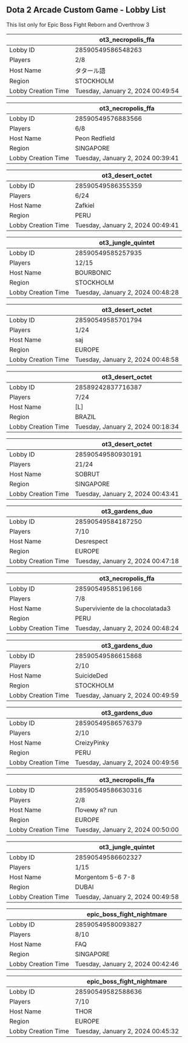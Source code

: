 ## Dota 2 Arcade Custom Game - Lobby List

This list only for Epic Boss Fight Reborn and Overthrow 3

|  | ot3_necropolis_ffa |
| ------ | ------ |
| Lobby ID | 28590549586548263 |
| Players | 2/8 |
| Host Name | タタール語 |
| Region | STOCKHOLM |
| Lobby Creation Time | Tuesday, January 2, 2024 00:49:54 |


|  | ot3_necropolis_ffa |
| ------ | ------ |
| Lobby ID | 28590549576883566 |
| Players | 6/8 |
| Host Name | Peon Redfield |
| Region | SINGAPORE |
| Lobby Creation Time | Tuesday, January 2, 2024 00:39:41 |


|  | ot3_desert_octet |
| ------ | ------ |
| Lobby ID | 28590549586355359 |
| Players | 6/24 |
| Host Name | Zafkiel |
| Region | PERU |
| Lobby Creation Time | Tuesday, January 2, 2024 00:49:41 |


|  | ot3_jungle_quintet |
| ------ | ------ |
| Lobby ID | 28590549585257935 |
| Players | 12/15 |
| Host Name | BOURBONIC |
| Region | STOCKHOLM |
| Lobby Creation Time | Tuesday, January 2, 2024 00:48:28 |


|  | ot3_desert_octet |
| ------ | ------ |
| Lobby ID | 28590549585701794 |
| Players | 1/24 |
| Host Name | saj |
| Region | EUROPE |
| Lobby Creation Time | Tuesday, January 2, 2024 00:48:58 |


|  | ot3_desert_octet |
| ------ | ------ |
| Lobby ID | 28589242837716387 |
| Players | 7/24 |
| Host Name | [L] |
| Region | BRAZIL |
| Lobby Creation Time | Tuesday, January 2, 2024 00:18:34 |


|  | ot3_desert_octet |
| ------ | ------ |
| Lobby ID | 28590549580930191 |
| Players | 21/24 |
| Host Name | SOBRUT |
| Region | SINGAPORE |
| Lobby Creation Time | Tuesday, January 2, 2024 00:43:41 |


|  | ot3_gardens_duo |
| ------ | ------ |
| Lobby ID | 28590549584187250 |
| Players | 7/10 |
| Host Name | Desrespect |
| Region | EUROPE |
| Lobby Creation Time | Tuesday, January 2, 2024 00:47:18 |


|  | ot3_necropolis_ffa |
| ------ | ------ |
| Lobby ID | 28590549585196166 |
| Players | 7/8 |
| Host Name | Superviviente de la chocolatada3 |
| Region | PERU |
| Lobby Creation Time | Tuesday, January 2, 2024 00:48:24 |


|  | ot3_gardens_duo |
| ------ | ------ |
| Lobby ID | 28590549586615868 |
| Players | 2/10 |
| Host Name | SuicideDed |
| Region | STOCKHOLM |
| Lobby Creation Time | Tuesday, January 2, 2024 00:49:59 |


|  | ot3_gardens_duo |
| ------ | ------ |
| Lobby ID | 28590549586576379 |
| Players | 2/10 |
| Host Name | CreizyPinky |
| Region | PERU |
| Lobby Creation Time | Tuesday, January 2, 2024 00:49:56 |


|  | ot3_necropolis_ffa |
| ------ | ------ |
| Lobby ID | 28590549586630316 |
| Players | 2/8 |
| Host Name | Почему я? run |
| Region | EUROPE |
| Lobby Creation Time | Tuesday, January 2, 2024 00:50:00 |


|  | ot3_jungle_quintet |
| ------ | ------ |
| Lobby ID | 28590549586602327 |
| Players | 1/15 |
| Host Name | Morgentom 5-6 7-8 |
| Region | DUBAI |
| Lobby Creation Time | Tuesday, January 2, 2024 00:49:58 |


|  | epic_boss_fight_nightmare |
| ------ | ------ |
| Lobby ID | 28590549580093827 |
| Players | 8/10 |
| Host Name | FAQ |
| Region | SINGAPORE |
| Lobby Creation Time | Tuesday, January 2, 2024 00:42:46 |


|  | epic_boss_fight_nightmare |
| ------ | ------ |
| Lobby ID | 28590549582588636 |
| Players | 7/10 |
| Host Name | THOR |
| Region | EUROPE |
| Lobby Creation Time | Tuesday, January 2, 2024 00:45:32 |


